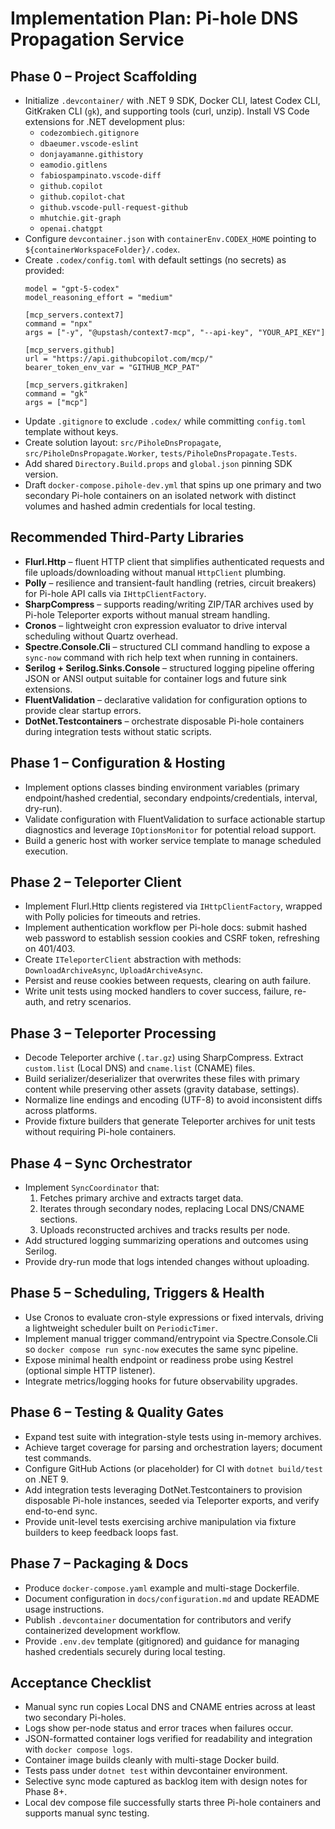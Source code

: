 # Implementation Plan: Pi-hole DNS Propagation Service

## Phase 0 – Project Scaffolding
- Initialize `.devcontainer/` with .NET 9 SDK, Docker CLI, latest Codex CLI, GitKraken CLI (`gk`), and supporting tools (curl, unzip). Install VS Code extensions for .NET development plus:
  - `codezombiech.gitignore`
  - `dbaeumer.vscode-eslint`
  - `donjayamanne.githistory`
  - `eamodio.gitlens`
  - `fabiospampinato.vscode-diff`
  - `github.copilot`
  - `github.copilot-chat`
  - `github.vscode-pull-request-github`
  - `mhutchie.git-graph`
  - `openai.chatgpt`
- Configure `devcontainer.json` with `containerEnv.CODEX_HOME` pointing to `${containerWorkspaceFolder}/.codex`.
- Create `.codex/config.toml` with default settings (no secrets) as provided:
  ```
  model = "gpt-5-codex"
  model_reasoning_effort = "medium"

  [mcp_servers.context7]
  command = "npx"
  args = ["-y", "@upstash/context7-mcp", "--api-key", "YOUR_API_KEY"]

  [mcp_servers.github]
  url = "https://api.githubcopilot.com/mcp/"
  bearer_token_env_var = "GITHUB_MCP_PAT"

  [mcp_servers.gitkraken]
  command = "gk"
  args = ["mcp"]
  ```
- Update `.gitignore` to exclude `.codex/` while committing `config.toml` template without keys.
- Create solution layout: `src/PiholeDnsPropagate`, `src/PiholeDnsPropagate.Worker`, `tests/PiholeDnsPropagate.Tests`.
- Add shared `Directory.Build.props` and `global.json` pinning SDK version.
- Draft `docker-compose.pihole-dev.yml` that spins up one primary and two secondary Pi-hole containers on an isolated network with distinct volumes and hashed admin credentials for local testing.

## Recommended Third-Party Libraries
- **Flurl.Http** – fluent HTTP client that simplifies authenticated requests and file uploads/downloading without manual `HttpClient` plumbing.
- **Polly** – resilience and transient-fault handling (retries, circuit breakers) for Pi-hole API calls via `IHttpClientFactory`.
- **SharpCompress** – supports reading/writing ZIP/TAR archives used by Pi-hole Teleporter exports without manual stream handling.
- **Cronos** – lightweight cron expression evaluator to drive interval scheduling without Quartz overhead.
- **Spectre.Console.Cli** – structured CLI command handling to expose a `sync-now` command with rich help text when running in containers.
- **Serilog + Serilog.Sinks.Console** – structured logging pipeline offering JSON or ANSI output suitable for container logs and future sink extensions.
- **FluentValidation** – declarative validation for configuration options to provide clear startup errors.
- **DotNet.Testcontainers** – orchestrate disposable Pi-hole containers during integration tests without static scripts.
## Phase 1 – Configuration & Hosting
- Implement options classes binding environment variables (primary endpoint/hashed credential, secondary endpoints/credentials, interval, dry-run).
- Validate configuration with FluentValidation to surface actionable startup diagnostics and leverage `IOptionsMonitor` for potential reload support.
- Build a generic host with worker service template to manage scheduled execution.

## Phase 2 – Teleporter Client
- Implement Flurl.Http clients registered via `IHttpClientFactory`, wrapped with Polly policies for timeouts and retries.
- Implement authentication workflow per Pi-hole docs: submit hashed web password to establish session cookies and CSRF token, refreshing on 401/403.
- Create `ITeleporterClient` abstraction with methods: `DownloadArchiveAsync`, `UploadArchiveAsync`.
- Persist and reuse cookies between requests, clearing on auth failure.
- Write unit tests using mocked handlers to cover success, failure, re-auth, and retry scenarios.

## Phase 3 – Teleporter Processing
- Decode Teleporter archive (`.tar.gz`) using SharpCompress. Extract `custom.list` (Local DNS) and `cname.list` (CNAME) files.
- Build serializer/deserializer that overwrites these files with primary content while preserving other assets (gravity database, settings).
- Normalize line endings and encoding (UTF-8) to avoid inconsistent diffs across platforms.
- Provide fixture builders that generate Teleporter archives for unit tests without requiring Pi-hole containers.

## Phase 4 – Sync Orchestrator
- Implement `SyncCoordinator` that:
  1. Fetches primary archive and extracts target data.
  2. Iterates through secondary nodes, replacing Local DNS/CNAME sections.
  3. Uploads reconstructed archives and tracks results per node.
- Add structured logging summarizing operations and outcomes using Serilog.
- Provide dry-run mode that logs intended changes without uploading.

## Phase 5 – Scheduling, Triggers & Health
- Use Cronos to evaluate cron-style expressions or fixed intervals, driving a lightweight scheduler built on `PeriodicTimer`.
- Implement manual trigger command/entrypoint via Spectre.Console.Cli so `docker compose run sync-now` executes the same sync pipeline.
- Expose minimal health endpoint or readiness probe using Kestrel (optional simple HTTP listener).
- Integrate metrics/logging hooks for future observability upgrades.

## Phase 6 – Testing & Quality Gates
- Expand test suite with integration-style tests using in-memory archives.
- Achieve target coverage for parsing and orchestration layers; document test commands.
- Configure GitHub Actions (or placeholder) for CI with `dotnet build/test` on .NET 9.
- Add integration tests leveraging DotNet.Testcontainers to provision disposable Pi-hole instances, seeded via Teleporter exports, and verify end-to-end sync.
- Provide unit-level tests exercising archive manipulation via fixture builders to keep feedback loops fast.

## Phase 7 – Packaging & Docs
- Produce `docker-compose.yaml` example and multi-stage Dockerfile.
- Document configuration in `docs/configuration.md` and update README usage instructions.
- Publish `.devcontainer` documentation for contributors and verify containerized development workflow.
- Provide `.env.dev` template (gitignored) and guidance for managing hashed credentials securely during local testing.

## Acceptance Checklist
- Manual sync run copies Local DNS and CNAME entries across at least two secondary Pi-holes.
- Logs show per-node status and error traces when failures occur.
- JSON-formatted container logs verified for readability and integration with `docker compose logs`.
- Container image builds cleanly with multi-stage Docker build.
- Tests pass under `dotnet test` within devcontainer environment.
- Selective sync mode captured as backlog item with design notes for Phase 8+.
- Local dev compose file successfully starts three Pi-hole containers and supports manual sync testing.
